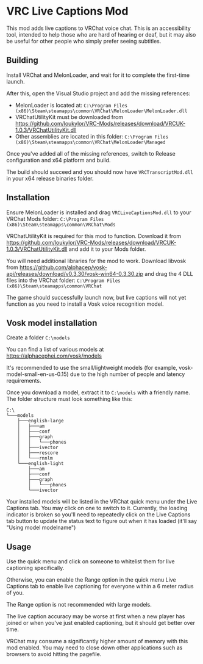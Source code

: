 # VRC Live Captions Mod

This mod adds live captions to VRChat voice chat. This is an accessibility tool, intended to help those who are hard of hearing or deaf, but it may also be useful for other people who simply prefer seeing subtitles.

## Building

Install VRChat and MelonLoader, and wait for it to complete the first-time launch.

After this, open the Visual Studio project and add the missing references:
 * MelonLoader is located at: `C:\Program Files (x86)\Steam\steamapps\common\VRChat\MelonLoader\MelonLoader.dll`
 * VRChatUtilityKit must be downloaded from https://github.com/loukylor/VRC-Mods/releases/download/VRCUK-1.0.3/VRChatUtilityKit.dll
 * Other assemblies are located in this folder: `C:\Program Files (x86)\Steam\steamapps\common\VRChat\MelonLoader\Managed`

Once you've added all of the missing references, switch to Release configuration and x64 platform and build.

The build should succeed and you should now have `VRCTranscriptMod.dll` in your x64 release binaries folder.

## Installation

Ensure MelonLoader is installed and drag `VRCLiveCaptionsMod.dll` to your VRChat Mods folder: `C:\Program Files (x86)\Steam\steamapps\common\VRChat\Mods`

VRChatUtilityKit is required for this mod to function. Download it from https://github.com/loukylor/VRC-Mods/releases/download/VRCUK-1.0.3/VRChatUtilityKit.dll and add it to your Mods folder.

You will need additional libraries for the mod to work. Download libvosk from https://github.com/alphacep/vosk-api/releases/download/v0.3.30/vosk-win64-0.3.30.zip and drag the 4 DLL files into the VRChat folder: `C:\Program Files (x86)\Steam\steamapps\common\VRChat`

The game should successfully launch now, but live captions will not yet function as you need to install a Vosk voice recognition model.

## Vosk model installation

Create a folder `C:\models`

You can find a list of various models at https://alphacephei.com/vosk/models

It's recommended to use the small/lightweight models (for example, vosk-model-small-en-us-0.15) due to the high number of people and latency requirements.

Once you download a model, extract it to `C:\models` with a friendly name. The folder structure must look something like this:

```
C:\
└───models
    ├───english-large
    │   ├───am
    │   ├───conf
    │   ├───graph
    │   │   └───phones
    │   ├───ivector
    │   ├───rescore
    │   └───rnnlm
    └───english-light
        ├───am
        ├───conf
        ├───graph
        │   └───phones
        └───ivector
```

Your installed models will be listed in the VRChat quick menu under the Live Captions tab. You may click on one to switch to it. Currently, the loading indicator is broken so you'll need to repeatedly click on the Live Captions tab button to update the status text to figure out when it has loaded (it'll say "Using model modelname")


## Usage

Use the quick menu and click on someone to whitelist them for live captioning specifically.

Otherwise, you can enable the Range option in the quick menu Live Captions tab to enable live captioning for everyone within a 6 meter radius of you. 

The Range option is not recommended with large models.

The live caption accuracy may be worse at first when a new player has joined or when you've just enabled captioning, but it should get better over time.

VRChat may consume a significantly higher amount of memory with this mod enabled. You may need to close down other applications such as browsers to avoid hitting the pagefile.